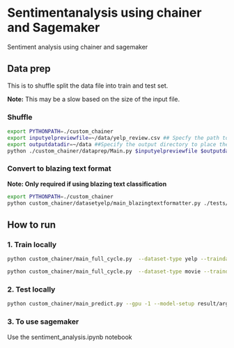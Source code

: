 # Sentimentanalysis using chainer and Sagemaker
Sentiment analysis using chainer and sagemaker

## Data prep
This is to shuffle split the data file into train and test set.

**Note:** This may be a slow based on the size of the input file.
### Shuffle
```bash
export PYTHONPATH=./custom_chainer
export inputyelpreviewfile=~/data/yelp_review.csv ## Specfy the path to the yelp review file
export outputdatadir=~/data ##Specify the output directory to place the 2 output files
python ./custom_chainer/dataprep/Main.py $inputyelpreviewfile $outputdatadir shuffle --first-file-name yelp_review_train.shuffled.csv --second-file-name yelp_review_test.shuffled.csv
```

### Convert to blazing text format 
**Note: Only required if using blazing text classification**
```bash
export PYTHONPATH=./custom_chainer
python custom_chainer/datasetyelp/main_blazingtextformatter.py ./tests/data/sample_train.csv /tmp/btext.txt

```


## How to run
### 1. Train locally
```bash
python custom_chainer/main_full_cycle.py  --dataset-type yelp --traindata tests/data/sample_train.csv   -g -1  --epoch 100 --out result
```

```bash
python custom_chainer/main_full_cycle.py  --dataset-type movie --traindata tests/data/movies_sample_dataset.csv   -g -1  --epoch 100 --out result
```

### 2. Test locally
```bash
python custom_chainer/main_predict.py --gpu -1 --model-setup result/args.json --testset  custom_chainer/tests/data/test.csv
```

### 3. To use sagemaker
Use the sentiment_analysis.ipynb notebook


